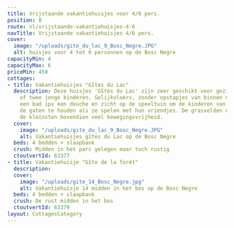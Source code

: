 ```yaml
---
title: Vrijstaande vakantiehuisjes voor 4/6 pers.
position: 0
route: nl/vrijstaande-vakantiehuisjes-4-6
navTitle: Vrijstaande vakantiehuisjes 4/6 pers.
cover:
  image: "/uploads/gite_du_lac_9_Bosc_Negre.JPG"
  alt: huisjes voor 4 tot 6 personnen op de Bosc Negre
capacityMin: 4
capacityMax: 6
priceMin: 450
cottages:
- title: Vakantiehuisjes "Gîtes du Lac"
  description: Deze huisjes 'Gîtes du Lac' zijn zeer geschikt voor gezinnen met één
    of twee jonge kinderen. Gelijkvloers, zonder opstapjes van binnen naar buiten,
    een bad ipv een douche en zicht op de speeltuin om de kinderen van afstand in
    de gaten te houden als ze spelen met hun vriendjes. De grasvelden er omheen geven
    de kleinsten bovendien veel bewegingsvrijheid.
  cover:
    image: "/uploads/gite_du_lac_9_Bosc_Negre.JPG"
    alt: Vakantiehuisjes gîtes du Lac op de Bosc Negre
  beds: 4 bedden + slaapbank
  crush: Midden in het parc gelegen maar toch rustig
  ctoutvertId: 63377
- title: Vakantiehuisje "Gîte de la forêt"
  description: 
  cover:
    image: "/uploads/gite_14_Bosc_Negre.jpg"
    alt: Vakantiehuisje 14 midden in het bos op de Bosc Negre
  beds: 4 bedden + slaapbank
  crush: De rust midden in het bos
  ctoutvertId: 63379
layout: CottagesCategory
---
```


